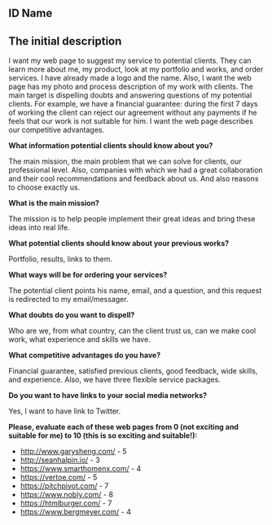 ## ID Name
## The initial description

I want my web page to suggest my service to potential clients. They can learn more about me, my product, look at my portfolio and works, and order services. I have already made a logo and the name. Also, I want the web page has my photo and process description of my work with clients.
The main target is dispelling doubts and answering questions of my potential clients. For example, we have a financial guarantee: during the first 7 days of working the client can reject our agreement without any payments if he feels that our work is not suitable for him.
I want the web page describes our competitive advantages.

**What information potential clients should know about you?**

The main mission, the main problem that we can solve for clients, our professional level. Also, companies with which we had a great collaboration and their cool recommendations and feedback about us. And also reasons to choose exactly us.

**What is the main mission?**

The mission is to help people implement their great ideas and bring these ideas into real life.

**What potential clients should know about your previous works?**

Portfolio, results, links to them.

**What ways will be for ordering your services?**

The potential client points his name, email, and a question, and this request is redirected to my email/messager.

**What doubts do you want to dispell?**

Who are we, from what country, can the client trust us, can we make cool work, what experience and skills we have.

**What competitive advantages do you have?**

Financial guarantee, satisfied previous clients, good feedback, wide skills, and experience. Also, we have three flexible service packages.

**Do you want to have links to your social media networks?**

Yes, I want to have link to Twitter.

**Please, evaluate each of these web pages from 0 (not exciting and suitable for me) to 10 (this is so exciting and suitable!):**
- http://www.garysheng.com/ - 5
- http://seanhalpin.io/ - 3
- https://www.smarthomenx.com/ - 4
- https://vertoe.com/ - 5
- https://pitchpivot.com/ - 7
- https://www.nobly.com/ - 8
- https://htmlburger.com/ - 7
- https://www.bergmeyer.com/ - 4
